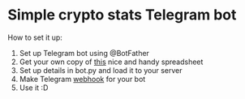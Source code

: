# Simple crypto stats Telegram bot
How to set it up:
1. Set up Telegram bot using @BotFather
2. Get your own copy of [this](https://goo.gl/G1KEF3) nice and handy spreadsheet
3. Set up details in bot.py and load it to your server
4. Make Telegram [webhook](https://core.telegram.org/bots/api#getting-updates) for your bot
5. Use it :D